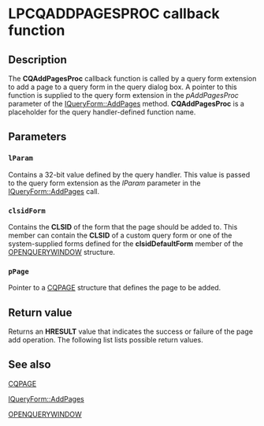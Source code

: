 # LPCQADDPAGESPROC callback function

## Description

The **CQAddPagesProc** callback function is called by a query form extension to add a page to a query form in the query dialog box. A pointer to this function is supplied to the query form extension in the *pAddPagesProc* parameter of the [IQueryForm::AddPages](https://learn.microsoft.com/windows/desktop/api/cmnquery/nf-cmnquery-iqueryform-addpages) method. **CQAddPagesProc** is a placeholder for the query handler-defined function name.

## Parameters

### `lParam`

Contains a 32-bit value defined by the query handler. This value is passed to the query form extension as the *lParam* parameter in the [IQueryForm::AddPages](https://learn.microsoft.com/windows/desktop/api/cmnquery/nf-cmnquery-iqueryform-addpages) call.

### `clsidForm`

Contains the **CLSID** of the form that the page should be added to. This member can contain the **CLSID** of a custom query form or one of the system-supplied forms defined for the **clsidDefaultForm** member of the [OPENQUERYWINDOW](https://learn.microsoft.com/windows/desktop/api/cmnquery/ns-cmnquery-openquerywindow) structure.

### `pPage`

Pointer to a [CQPAGE](https://learn.microsoft.com/windows/desktop/api/cmnquery/ns-cmnquery-cqpage) structure that defines the page to be added.

## Return value

Returns an **HRESULT** value that indicates the success or failure of the page add operation. The following list lists possible return values.

## See also

[CQPAGE](https://learn.microsoft.com/windows/desktop/api/cmnquery/ns-cmnquery-cqpage)

[IQueryForm::AddPages](https://learn.microsoft.com/windows/desktop/api/cmnquery/nf-cmnquery-iqueryform-addpages)

[OPENQUERYWINDOW](https://learn.microsoft.com/windows/desktop/api/cmnquery/ns-cmnquery-openquerywindow)